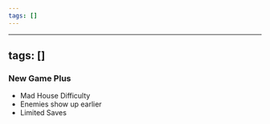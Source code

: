```yaml
---
tags: []
---
```


---
tags: []
---

### New Game Plus
- Mad House Difficulty
- Enemies show up earlier
- Limited Saves